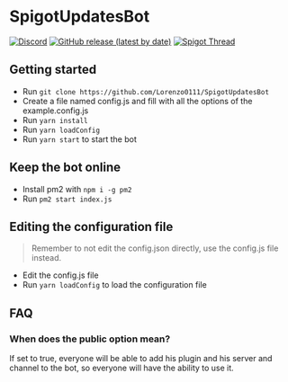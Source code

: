# SpigotUpdatesBot
[![Discord](https://img.shields.io/discord/737993529795674182?label=Discord)](https://discord.gg/ZXM2Az8)
[![GitHub release (latest by date)](https://img.shields.io/github/v/release/Lorenzo0111/SpigotUpdatesBot?label=Version)](https://github.com/Lorenzo0111/SpigotUpdatesBot/releases)
[![Spigot Thread](https://img.shields.io/badge/Spigot%20Thread-here-orange)](https://www.spigotmc.org/threads/544113/)


## Getting started
  - Run `git clone https://github.com/Lorenzo0111/SpigotUpdatesBot`
  - Create a file named config.js and fill with all the options of the example.config.js
  - Run `yarn install`
  - Run `yarn loadConfig`
  - Run `yarn start` to start the bot

## Keep the bot online
  - Install pm2 with `npm i -g pm2`
  - Run `pm2 start index.js`

## Editing the configuration file
> Remember to not edit the config.json directly, use the config.js file instead.

  - Edit the config.js file
  - Run `yarn loadConfig` to load the configuration file

## FAQ
### When does the public option mean?
  If set to true, everyone will be able to add his plugin and his server and channel to the bot, so everyone will have the ability to use it.